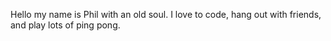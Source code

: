 Hello my name is Phil with an old soul. I love to code, hang out with friends, and play lots of ping pong.